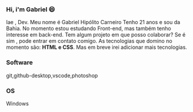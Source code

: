 ### Hi, i'm Gabriel 😄

Iae , Dev. Meu nome é Gabriel Hipólito Carneiro
Tenho 21 anos e sou da Bahia. No momento estou estudando Front-end, mas também tenho interesse em back-end.
Tem algum projeto em que posso colaborar? Se é sim , pode entrar em contato comigo.
As tecnologias que domino no momento são: **HTML e CSS**.
Mas em breve irei adicionar mais tecnologias.

<H3>Software</H3>git,github-desktop,vscode,photoshop
<H3>OS</H3>Windows

